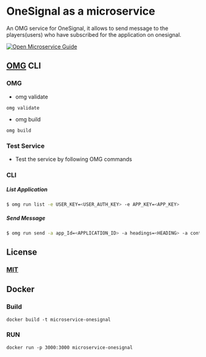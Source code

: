 # OneSignal as a microservice
An OMG service for OneSignal, it allows to send message to the players(users) who have subscribed for the application on onesignal.

[![Open Microservice Guide](https://img.shields.io/badge/OMG-enabled-brightgreen.svg?style=for-the-badge)](https://microservice.guide)

## [OMG](hhttps://microservice.guide) CLI

### OMG

* omg validate
```
omg validate
```
* omg build
```
omg build
```
### Test Service

* Test the service by following OMG commands

### CLI

##### List Application
```sh
$ omg run list -e USER_KEY=<USER_AUTH_KEY> -e APP_KEY=<APP_KEY>
```

##### Send Message
```sh
$ omg run send -a app_Id=<APPLICATION_ID> -a headings=<HEADING> -a contents=<CONTENTS> -a isAnyWeb=<BOOLEAN> -a include_player_ids=<PLAYERS_ID>
```
## License
### [MIT](https://choosealicense.com/licenses/mit/)

## Docker
### Build
```
docker build -t microservice-onesignal
```
### RUN
```
docker run -p 3000:3000 microservice-onesignal
```
